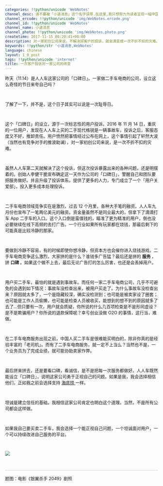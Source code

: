 ```yaml
---
categories: !!python/unicode 'WebNotes'
channel_desc: 请不要被「小道消息」这个名字误导.在这里,我只想努力为读者呈现一幅中国互联网的清明上河图.
channel_ercode: !!python/unicode 'img/WebNotes.ercode.png'
channel_id: !!python/unicode 'WebNotes'
channel_name: 小道消息
channel_photo: !!python/unicode 'img/WebNotes.photo.png'
createtime: 2017-11-15 08:20:41+00:00
description: 对一家初创公司来说，不解决好客户的投诉，就会演变成一次不折不扣的灾难。
keywords: !!python/str '小道消息,WebNotes'
language: chinese
layout: 1_0_post
tags: !!python/unicode 'internet'
title: 一次客户投诉对一家公司的改变
---
```

<div class="rich_media_content" id="js_content">
<p>
         昨天（11.14）是人人车这家公司的「口碑日」。一家做二手车电商的公司，设立这么奇怪的节日来夸自己吗？
        </p>
<p>
<br/>
</p>
<p>
         了解了一下，并不是，这个日子其实可以说是一次耻辱日。
        </p>
<p>
<br/>
</p>
<p>
         这个「口碑日」的设立，源于一次标志性的用户投诉。2016 年 11 月 14 日，重庆的一位用户，发现在人人车上买的二手现代格锐是一辆事故车，投诉之后，客服态度又不好，推卸责任。用户愤然把事情经过公布在网上，这个事情引起了轩然大波（当然也有竞争对手的推波助澜），对一家初创公司来说，是一次不折不扣的灾难。
        </p>
<p>
<br/>
</p>
<p>
         虽然人人车第二天就解决了这个投诉，但这次投诉暴露出来的各种问题，还是明摆着的。创始人李健干脆宣布确定这一天作为公司的「口碑日」，警醒自己和团队要把服务做好。并且升级了投诉体系，提供了更多的人力，专门成立了一个「用户关爱部」，投入更多成本处理投诉。
        </p>
<p>
<br/>
</p>
<p>
         二手车电商领域竞争实在是激烈，过去 12 个月里，各种大手笔的融资。人人车九月份也宣布了一笔两亿美元的融资。资金量虽然不是同业最大的，但拿下了滴滴打车 App 二手车的入口。这个入口倒是蛮值钱的，瞄准了更为精准的用户，倒也没必要继续在线下高频的去打广告。一个行业如果所有玩家都在烧钱，那最后剩下的可能真是比较冷静的那家。
        </p>
<p>
<br/>
</p>
<p>
         要做到冷静不容易，有的时候即使你想冷静，但资本方也会催你进入烧钱游戏。二手车电商竞争这么激烈，大家拼的是什么？谁钱多广告猛？最后还是拼的
         <strong>
          服务
         </strong>
         ，拼
         <strong>
          口碑
         </strong>
         。如果这个做不上去，最后无论广告打的怎么厉害，也还是会丢掉用户。
        </p>
<p>
<br/>
</p>
<p>
         用户买二手车，最怕的就是遇到事故车。而任何一家二手车电商公司，几乎不可避免的会遇到如下情况：事故车没检查出来，被用户买走了。为什么事故车没检查出来？原因就太多了，一个是隐藏较深，确实没检测到；也可能是被卖家设了圈套；也可能是工作人员偷懒，也可能是检查人员被收买，能想到的想不到的原因就多了去了…但只要有一次，用户就会质疑，你所说的什么几百项检查是不是形同虚设？是不是欺骗用户？你所说的退款保障呢？幸亏创业没做 O2O 的事情，这行当，难做。
        </p>
<p>
<br/>
</p>
<p>
         在二手车电商服务出现之前，中国人买二手车是很难能买明白的，除非你真的是经验丰富的「老司机」。而有了二手车电商服务，就一定不上当么？当然也不是，一个业务员为了完成业绩，就可能协助卖家作弊。
        </p>
<p>
<br/>
</p>
<p>
         最后拼来拼去，还是要看口碑，看诚信，是不是把每一次服务都做好。人人车既然能设立「口碑日」，说明这家公司勇于正视自己的问题。如果是我，我会选择相信他们，正如我之前会选择支持
         <a href="http://mp.weixin.qq.com/s?__biz=MjM5ODIyMTE0MA==&amp;mid=2650969909&amp;idx=1&amp;sn=e35dddbaf434137b23e1a8b12e6e1708&amp;chksm=bd38330e8a4fba184bedb5036b4b9e518a3971859c00abb45e97e01f422eaede15add0f12843&amp;scene=21#wechat_redirect" target="_blank">
          海底捞
         </a>
         一样。
        </p>
<p>
<br/>
</p>
<p>
         坦诚是建立信任的基础，我相信这家公司肯定也明白这个道理。当然，不是所有公司都会这样做。
        </p>
<p>
<br/>
</p>
<p>
         如果我自己要买卖二手车，我会选择一个能正视自己问题，一个坦诚面对用户，一个可以持续改进自己服务的平台。
        </p>
<p>
<br/>
</p>
<p>
<img class="" data-copyright="0" data-ratio="2.525333333333333" data-s="300,640" data-src="" data-type="png" data-w="750" src="{{ '/img/ow5rEn8QGlGuYefJjC6eIiaO8Ykm4AjnldgiaRIt4wGh9c91JAAOF8hEib2lkaDeTCP39S7PTle5QpkKz3nkbuR6w.png' | prepend: site.img | replace: '//','/' }}" style=""/>
</p>
<p style="white-space: normal;">
<br/>
</p>
<hr style="margin-top: 1em;margin-bottom: 1em;white-space: normal;max-width: 100%;font-family: Lato, Helvetica, Arial, freesans, clean, sans-serif;border-right-width: 0px;border-bottom-width: 0px;border-left-width: 0px;border-top-style: solid;border-top-color: rgb(234, 234, 234);height: 1px;color: rgb(51, 51, 51);font-size: 15px;box-sizing: border-box !important;word-wrap: break-word !important;"/>
<p style="white-space: normal;">
         题图：电影《银翼杀手 2049》剧照
         <br/>
</p>
</div>
